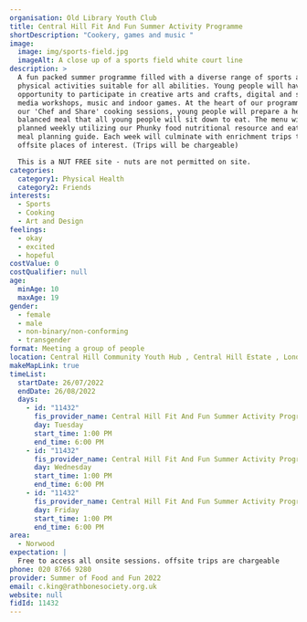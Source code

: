 ```yaml
---
organisation: Old Library Youth Club
title: Central Hill Fit And Fun Summer Activity Programme
shortDescription: "Cookery, games and music "
image:
  image: img/sports-field.jpg
  imageAlt: A close up of a sports field white court line
description: >
  A fun packed summer programme filled with a diverse range of sports and other
  physical activities suitable for all abilities. Young people will have the
  opportunity to participate in creative arts and crafts, digital and social
  media workshops, music and indoor games. At the heart of our programme will be
  our 'Chef and Share' cooking sessions, young people will prepare a healthy
  balanced meal that all young people will sit down to eat. The menu will be
  planned weekly utilizing our Phunky food nutritional resource and eat well
  meal planning guide. Each week will culminate with enrichment trips to fun
  offsite places of interest. (Trips will be chargeable)

  This is a NUT FREE site - nuts are not permitted on site.
categories:
  category1: Physical Health
  category2: Friends
interests:
  - Sports
  - Cooking
  - Art and Design
feelings:
  - okay
  - excited
  - hopeful
costValue: 0
costQualifier: null
age:
  minAge: 10
  maxAge: 19
gender:
  - female
  - male
  - non-binary/non-conforming
  - transgender
format: Meeting a group of people
location: Central Hill Community Youth Hub , Central Hill Estate , London, SE19 1AA
makeMapLink: true
timeList:
  startDate: 26/07/2022
  endDate: 26/08/2022
  days:
    - id: "11432"
      fis_provider_name: Central Hill Fit And Fun Summer Activity Programme
      day: Tuesday
      start_time: 1:00 PM
      end_time: 6:00 PM
    - id: "11432"
      fis_provider_name: Central Hill Fit And Fun Summer Activity Programme
      day: Wednesday
      start_time: 1:00 PM
      end_time: 6:00 PM
    - id: "11432"
      fis_provider_name: Central Hill Fit And Fun Summer Activity Programme
      day: Friday
      start_time: 1:00 PM
      end_time: 6:00 PM
area:
  - Norwood
expectation: |
  Free to access all onsite sessions. offsite trips are chargeable 
phone: 020 8766 9280
provider: Summer of Food and Fun 2022
email: c.king@rathbonesociety.org.uk
website: null
fidId: 11432
---
```

